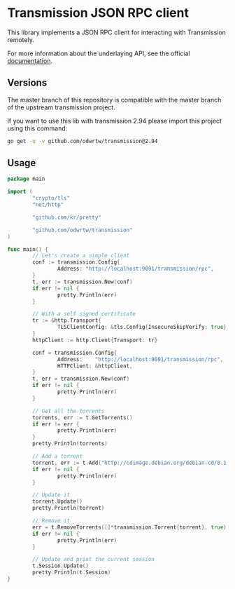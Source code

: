 Transmission JSON RPC client
=================================

This library implements a JSON RPC client for interacting with Transmission
remotely.

For more information about the underlaying API, see the official [documentation](https://github.com/transmission/transmission/blob/master/extras/rpc-spec.txt).

## Versions

The master branch of this repository is compatible with the master branch of the upstream transmission project.

If you want to use this lib with transmission 2.94 please import this project using this command:

```sh
go get -u -v github.com/odwrtw/transmission@2.94
```

## Usage

```go
package main

import (
        "crypto/tls"
        "net/http"

        "github.com/kr/pretty"

        "github.com/odwrtw/transmission"
)

func main() {
        // Let's create a simple client
        conf := transmission.Config{
                Address: "http://localhost:9091/transmission/rpc",
        }
        t, err := transmission.New(conf)
        if err != nil {
                pretty.Println(err)
        }

        // With a self signed certificate
        tr := &http.Transport{
                TLSClientConfig: &tls.Config{InsecureSkipVerify: true},
        }
        httpClient := http.Client{Transport: tr}

        conf = transmission.Config{
                Address:    "http://localhost:9091/transmission/rpc",
                HTTPClient: &httpClient,
        }
        t, err = transmission.New(conf)
        if err != nil {
                pretty.Println(err)
        }

        // Get all the torrents
        torrents, err := t.GetTorrents()
        if err != err {
                pretty.Println(err)
        }
        pretty.Println(torrents)

        // Add a torrent
        torrent, err := t.Add("http://cdimage.debian.org/debian-cd/8.1.0/amd64/bt-cd/debian-8.1.0-amd64-CD-1.iso.torrent")
        if err != nil {
                pretty.Println(err)
        }

        // Update it
        torrent.Update()
        pretty.Println(torrent)

        // Remove it
        err = t.RemoveTorrents([]*transmission.Torrent{torrent}, true)
        if err != nil {
                pretty.Println(err)
        }

        // Update and print the current session
        t.Session.Update()
        pretty.Println(t.Session)
}
```

